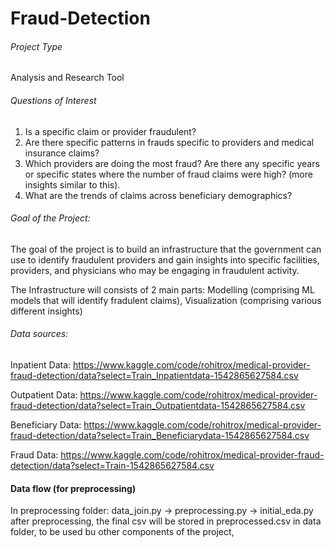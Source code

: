 # Fraud-Detection

###### Project Type
Analysis and Research Tool

###### Questions of Interest
1. Is a specific claim or provider fraudulent?
2. Are there specific patterns in frauds specific to providers and medical insurance claims? 
3. Which providers are doing the most fraud? Are there any specific years or specific states where the number of fraud claims were high? (more insights similar to this).
4. What are the trends of claims across beneficiary demographics?

###### Goal of the Project:
The goal of the project is to build an infrastructure that the government can use to identify fraudulent providers and gain insights into specific facilities, providers, and physicians who may be engaging in fraudulent activity.

The Infrastructure will consists of 2 main parts: Modelling (comprising ML models that will identify fradulent claims), Visualization (comprising various different insights)

###### Data sources:
Inpatient Data: https://www.kaggle.com/code/rohitrox/medical-provider-fraud-detection/data?select=Train_Inpatientdata-1542865627584.csv

Outpatient Data: https://www.kaggle.com/code/rohitrox/medical-provider-fraud-detection/data?select=Train_Outpatientdata-1542865627584.csv

Beneficiary Data: https://www.kaggle.com/code/rohitrox/medical-provider-fraud-detection/data?select=Train_Beneficiarydata-1542865627584.csv

Fraud Data: https://www.kaggle.com/code/rohitrox/medical-provider-fraud-detection/data?select=Train-1542865627584.csv



#### Data flow (for preprocessing)
In preprocessing folder:
data_join.py -> preprocessing.py -> initial_eda.py
after preprocessing, the final csv will be stored in preprocessed.csv in data folder, to be used bu other components of the project,

